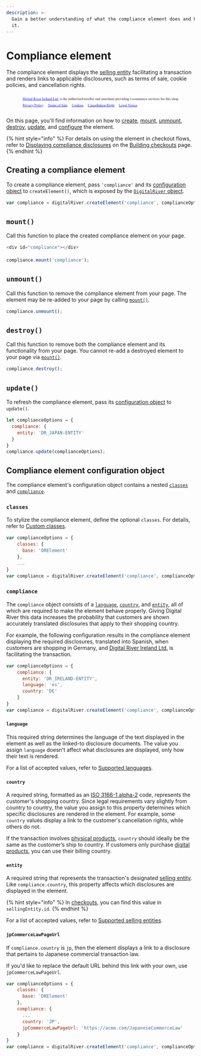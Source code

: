 ```yaml
---
description: >-
  Gain a better understanding of what the compliance element does and how to use
  it.
---
```


# Compliance element

The compliance element displays the [selling entity](../../../integration-options/checkouts/creating-checkouts/selling-entities.md) facilitating a transaction and renders links to applicable disclosures, such as terms of sale, cookie policies, and cancellation rights.

<figure><img src="../../../.gitbook/assets/Compliance element (1).png" alt=""><figcaption></figcaption></figure>

On this page, you'll find information on how to [create](compliance-elements.md#creating-a-compliance-element), [mount](compliance-elements.md#mount), [unmount](compliance-elements.md#unmount), [destroy](compliance-elements.md#destroy), [update](compliance-elements.md#update), and [configure](compliance-elements.md#compliance-element-configuration-object) the element.

{% hint style="info" %}
For details on using the element in checkout flows, refer to [Displaying compliance disclosures](../../../integration-options/checkouts/creating-checkouts/#displaying-compliance-disclosures) on the [Building checkouts](../../../integration-options/checkouts/creating-checkouts/) page.&#x20;
{% endhint %}

## Creating a compliance element

To create a compliance element, pass `'compliance'` and its [configuration object](compliance-elements.md#compliance-element-configuration-object) to `createElement()`, which is exposed by the [`DigitalRiver` object](../../../payments/payment-integrations-1/digitalriver.js/reference/digitalriver-object.md#creating-a-digitalriver-object).

```javascript
var compliance = digitalRiver.createElement('compliance', complianceOptions);
```

## `mount()`

Call this function to place the created compliance element on your page.

```javascript
<div id="compliance"></div>

compliance.mount('compliance');
```

## `unmount()`

Call this function to remove the compliance element from your page. The element may be re-added to your page by calling [`mount()`](compliance-elements.md#mount).

```javascript
compliance.unmount();
```

## `destroy()`

Call this function to remove both the compliance element and its functionality from your page. You cannot re-add a destroyed element to your page via [`mount()`](compliance-elements.md#mount).

```javascript
compliance.destroy();
```

## `update()`

To refresh the compliance element, pass its [configuration object](compliance-elements.md#compliance-element-configuration-object) to `update()`.

```javascript
let complianceOptions = {
  compliance: {
    entity: 'DR_JAPAN-ENTITY'
  }
}
compliance.update(complianceOptions);
```

## Compliance element configuration object

The compliance element's configuration object contains a nested [`classes`](compliance-elements.md#classes) and [`compliance`](compliance-elements.md#compliance). &#x20;

### `classes`&#x20;

To stylize the compliance element, define the optional `classes`. For details, refer to [Custom classes](./#custom-classes).

```javascript
var complianceOptions = {
    classes: {
      base: 'DRElement'
    },
    ...
}
var compliance = digitalRiver.createElement('compliance', complianceOptions);
```

### `compliance`

The `compliance` object consists of a [`language`](compliance-elements.md#language), [`country`](compliance-elements.md#country), and [`entity`](compliance-elements.md#entity), all of which are required to make the element behave properly. Giving Digital River this data increases the probability that customers are shown accurately translated disclosures that apply to their shopping country.

For example, the following configuration results in the compliance element displaying the required disclosures, translated into Spanish, when customers are shopping in Germany, and [Digital River Ireland Ltd.](../../../integration-options/checkouts/creating-checkouts/selling-entities.md) is facilitating the transaction.

```javascript
var complianceOptions = {
    compliance: {
      entity: 'DR_IRELAND-ENTITY',
      language: 'es',
      country: 'DE'
    }
}
var compliance = digitalRiver.createElement('compliance', complianceOptions);
```

#### `language`

This required string determines the language of the text displayed in the element as well as the linked-to disclosure documents. The value you assign `language` doesn't affect what disclosures are displayed, only how their text is rendered.&#x20;

For a list of accepted values, refer to [Supported languages](../../supported-languages.md).&#x20;

#### `country`

A required string, formatted as an [ISO 3166-1 alpha-2](https://en.wikipedia.org/wiki/ISO\_3166-1\_alpha-2) code, represents the customer's shopping country. Since legal requirements vary slightly from country to country, the value you assign to this property determines which specific disclosures are rendered in the element. For example, some `country` values display a link to the customer's cancellation rights, while others do not.

If the transaction involves [physical products](../../../product-management/skus.md#how-products-are-classified-as-physical-or-digital), `country` should ideally be the same as the customer’s ship to country. If customers only purchase [digital products](../../../product-management/skus.md#how-products-are-classified-as-physical-or-digital), you can use their billing country.

#### `entity`

A required string that represents the transaction's designated [selling entity](../../../integration-options/checkouts/creating-checkouts/selling-entities.md). Like `compliance.country`, this property affects which disclosures are displayed in the element.

{% hint style="info" %}
In [checkouts](https://www.digitalriver.com/docs/digital-river-api-reference/#tag/Checkouts), you can find this value in `sellingEntity.id`.
{% endhint %}

For a list of accepted values, refer to [Supported selling entities](../../../integration-options/checkouts/creating-checkouts/selling-entities.md#supported-selling-entities).&#x20;

#### `jpCommerceLawPageUrl`

If `compliance.country` is `jp`, then the element displays a link to a disclosure that pertains to Japanese commercial transaction law.

If you'd like to replace the default URL behind this link with your own, use `jpCommerceLawPageUrl`.

```javascript
var complianceOptions = {
    classes: {
      base: 'DRElement'
    },
    compliance: {
      ...
      country: 'JP',
      jpCommerceLawPageUrl: 'https://acme.com/JapaneseCommerceLaw'
    }
}
var compliance = digitalRiver.createElement('compliance', complianceOptions);
```
